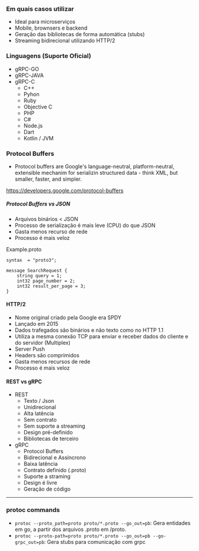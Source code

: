 ### Em quais casos utilizar
- Ideal para microserviços
- Mobile, brownsers e backend
- Geração das bibliotecas de forma automática (stubs)
- Streaming bidirecional utilizando HTTP/2

### Linguagens (Suporte Oficial)
- gRPC-GO
- gRPC-JAVA
- gRPC-C
  - C++
  - Pyhon
  - Ruby
  - Objective C
  - PHP
  - C#
  - Node.js
  - Dart
  - Kotlin / JVM

### Protocol Buffers
- Protocol buffers are Google's language-neutral, platform-neutral, extensible mechanim for serializin structured data - think XML, but smaller, faster, and simpler.

https://developers.google.com/protocol-buffers

##### Protocol Buffers vs JSON
- Arquivos binários < JSON
- Processo de serialização é mais leve (CPU) do que JSON
- Gasta menos recurso de rede
- Processo é mais veloz

Example.proto
````
syntax  = "proto3";

message SearchRequest {
    string query = 1;
    int32 page_number = 2;
    int32 result_per_page = 3;
}
````

#### HTTP/2

- Nome original criado pela Google era SPDY
- Lançado em 2015
- Dados trafegados são binários e não texto como no HTTP 1.1
- Utiliza a mesma conexão TCP para enviar e receber dados do cliente e do servidor (Multiplex)
- Server Push
- Headers são comprimidos
- Gasta menos recursos de rede
- Processo é mais veloz

#### REST vs gRPC

- REST
  - Texto / Json
  - Unidirecional
  - Alta latência
  - Sem contrato
  - Sem suporte a streaming
  - Design pré-definido
  - Bibliotecas de terceiro
- gRPC
  - Protocol Buffers
  - Bidirecional e Assíncrono
  - Baixa latência
  - Contrato definido (.proto)
  - Suporte a straming
  - Design é livre
  - Geração de código

----
### protoc commands

- `protoc --proto_path=proto proto/*.proto --go_out=pb`: Gera entidades em go, a partir dos arquivos .proto em /proto.
- `protoc --proto-path=proto proto/*.proto --go_out=pb --go-grpc_out=pb`: Gera stubs para comunicação com grpc